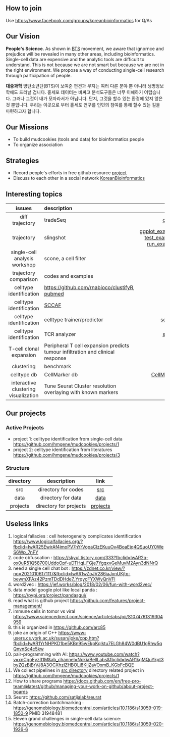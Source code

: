## How to join
Use https://www.facebook.com/groups/koreanbioinformatics for Q/As

## Our Vision 
  **People's Science**. As shown in [BTS](https://youtu.be/Rhj01Lbuw0I) movement,
  we aware that ignornce and prejudice will be revealed in many other areas, including bioinformatics. 
  Single-cell data are expensive and the analytic tools are difficult to understand. 
  This is not because we are not smart but because we are not in the right environment. 
  We propose a way of conducting single-cell research through participation of people. 
  
  **대중과학** 방탄소년단(BTS)이 보여준 편견과 무지는 여러 다른 분야 뿐 아니라 생명정보학에도 드러날 겁니다. 
  홑세포 데이터는 비싸고 분석도구들은 너무 이해하기 어렵습니다.
  그러나 그것이 내가 모자라서가 아닙니다. 단지, 그것을 할수 있는 환경에 있지 않은 것 뿐입니다. 
  우리는 이곳으로 부터 홑세포 연구를 인민의 참여를 통해 할수 있는 길을 마련하고자 합니다.  
    
## Our Missions 
- To build mudcookies (tools and data) for bioinformatics people 
- To organize association 

## Strategies
- Record people's efforts in free github resource [project]( https://github.com/hmgene/mudcookies/projects )
- Discuss to each other in a social network [KoreanBioinformatics](https://www.facebook.com/groups/koreanbioinformatics)

## Interesting topics
| issues | description   | link |
| :-: | :-  | -: |
| diff trajectory | tradeSeq | [codes](https://statomics.github.io/tradeSeq/articles/tradeSeq.html) |
| trajectory | slingshot | [ggplot_example](https://biocellgen-public.svi.edu.au/mig_2019_scrnaseq-workshop/public/trajectory-inference.html) [test_example](http://www.bioconductor.org/packages/release/bioc/vignettes/slingshot/inst/doc/conditionsVignette.html), [run_example](https://bustools.github.io/BUS_notebooks_R/slingshot.html) |
| single-cell analysis workshop | scone, a cell filter | [link](https://bioconductor.github.io/BiocWorkshops/analysis-of-single-cell-rna-seq-data-dimensionality-reduction-clustering-and-lineage-inference.html#differential-expression-analysis-along-lineages) |
| trajectory comparison | codes and examples | [link](https://biocellgen-public.svi.edu.au/mig_2019_scrnaseq-workshop/public/trajectory-inference.html) |
| celltype identification | https://github.com/rnabioco/clustifyR, [pubmed](https://www.ncbi.nlm.nih.gov/pmc/articles/PMC7383722/) |
| celltype identification | [SCCAF](https://www.nature.com/articles/s41592-020-0825-9) | 
| celltype identification | celltype trainer/predictor| [scPred](https://github.com/powellgenomicslab/scPred/) | 
| celltype identification | TCR analyzer | [scirpy](https://github.com/icbi-lab/scirpy) |
| T-cell clonal expansion | Peripheral T cell expansion predicts tumour infiltration and clinical response | [link](https://www.nature.com/articles/s41586-020-2056-8#author-information) | 
| clustering | benchmark | [link](https://www.nature.com/articles/s41598-020-66848-3) |
| celltype db | CellMarker db | [CellMarker](https://www.ncbi.nlm.nih.gov/pmc/articles/PMC6323899/) |
| interactive clustering visualization | Tune Seurat Cluster resolution overlaying with known markers | [link](https://baderlab.github.io/scClustViz/#example-output) |

## Our projects
### Active Projects
- project 1: celltype identification from single-cell data https://github.com/hmgene/mudcookies/projects/1
- project 2: celltype identification from literatures https://github.com/hmgene/mudcookies/projects/3
### Structure 
| directory | description | link |
| :-: | :-:  | :-: |
| src | directory for codes | [src](src) |
| data | directory for data | [data](data) |
| projects | directory for projects | [projects](projects) |

## Useless links 
1. logical fallacies : cell heterogeneity complicates identification https://www.logicalfallacies.org/?fbclid=IwAR25EwirAf4imoPV7nYrVopaClzEKuuOv4BoaEjq4QSuoUY0WeS6Wp_7nFY
1. code obfuscation : https://skyul.tistory.com/333?fbclid=IwAR2q-ox0uR51Q58700UddoOpf-uDTHqi_FGje7YgqxvGeMuvM2Ayn3dNNrQ
1. need a single cell chat bot : https://zdnet.co.kr/view/?no=20210106171117&fbclid=IwAR1wZoJV286iaJxnUKjtp-bewmXFAz42PzmTDdDHde7_YrqycFYXWyQnVFI
1. word2vec : https://jef.works/blog/2018/02/06/fun-with-word2vec/
1. data model google plot like local panda : https://pypi.org/project/pandasgui/
1. read what is github project https://github.com/features/project-management/
1. immune cells in tomor vs viral https://www.sciencedirect.com/science/article/abs/pii/S1074761319304959
1. this is organized in https://github.com/arc85
1. joke an origin of C++ https://www-users.cs.york.ac.uk/susan/joke/cpp.htm?fbclid=IwAR1YrNHPKD1be5KBn95wEkpKqlktu7ELGh84W0dBU1gRhw5qQnvnSc4c5kw
1. pair-programming with AI: https://www.youtube.com/watch?v=xnCgoEyz31M&ab_channel=NokiaBellLabs&fbclid=IwAR1kgMQuYkgt3byZQzBjBrVJ8A3OCXhzIZHBOLj8KijZaVOxmB_KGbFcBQE
1. We collect pipelines in [src directory](./src) directory related project in https://github.com/hmgene/mudcookies/projects/1
1. How to share programs https://docs.github.com/en/free-pro-team@latest/github/managing-your-work-on-github/about-project-boards
1. Seurat: https://github.com/satijalab/seurat
1. Batch-correction bantchmarking : https://genomebiology.biomedcentral.com/articles/10.1186/s13059-019-1850-9 PMID 31948481
1. Eleven grand challenges in single-cell data science: https://genomebiology.biomedcentral.com/articles/10.1186/s13059-020-1926-6
